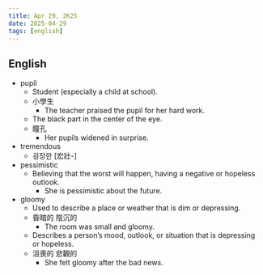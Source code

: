 ```yaml
---
title: Apr 29, 2K25
date: 2025-04-29
tags: [english]
---
```


## English

- pupil
  - Student (especially a child at school).
  - 小學生
    - The teacher praised the pupil for her hard work.
  - The black part in the center of the eye.
  - 瞳孔
    - Her pupils widened in surprise.
- tremendous
  - 굉장한 [宏壯-]
- pessimistic
  - Believing that the worst will happen, having a negative or hopeless outlook.
    - She is pessimistic about the future.
- gloomy
  - Used to describe a place or weather that is dim or depressing.
  - 昏暗的 陰沉的
    - The room was small and gloomy.
  - Describes a person’s mood, outlook, or situation that is depressing or hopeless.
  - 沮喪的 悲觀的
    - She felt gloomy after the bad news.